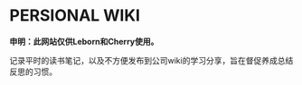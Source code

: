 # PERSIONAL WIKI

**申明：此网站仅供Leborn和Cherry使用。**

记录平时的读书笔记，以及不方便发布到公司wiki的学习分享，旨在督促养成总结反思的习惯。

## 



